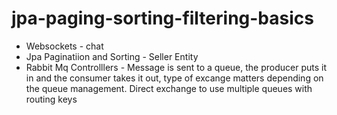 # jpa-paging-sorting-filtering-basics

<ul>
  <li>Websockets - chat</li>
  <li>Jpa Paginatiion and Sorting - Seller Entity </li>
  <li>Rabbit Mq Controlllers - Message is sent to a queue, the producer puts it in and the consumer takes it out, type of excange matters depending on the queue management. 
Direct exchange to use multiple queues with routing keys</li>
</ul>
